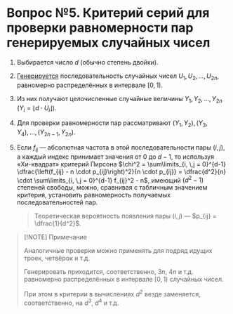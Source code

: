 # Вопрос №5. Критерий серий для проверки равномерности пар генерируемых случайных чисел

1. Выбирается число $d$ (обычно степень двойки).
2. [Генерируется](./question-1.md) последовательность случайных чисел
   $U_1, U_2, \ldots, U_{2n}$, равномерно распределённых в интервале
   $\left[0, \, 1\right)$.
3. Из них получают целочисленные случайные величины $Y_1, Y_2, \ldots, Y_{2n}$
   ($Y_i = \left\lfloor d \cdot U_i \right\rfloor$).
4. Для проверки равномерности пар рассматривают
   $\left(Y_1, Y_2\right), \left(Y_3, Y_4\right), \ldots, \left(Y_{2n -1}, Y_{2n}\right)$.
5. Если $f_{ij}$ — абсолютная частота в этой последовательности пары
   $\left(i, j\right)$, а каждый индекс принимает значения от $0$ до $d-1$, то
   используя «Хи-квадрат» критерий Пирсона
   $\chi^2 = \sum\limits_{i, \,j = 0}^{d-1} \dfrac{\left(f_{ij} - n \cdot p_{ij}\right)^2}{n \cdot p_{ij}} = \dfrac{d^2}{n} \cdot \sum\limits_{i, \,j = 0}^{d-1} f_{ij}^2 - n$,
   имеющий $\left(d^2 - 1\right)$ степеней свободы, можно, сравнивая с табличным
   значением критерия, установить равномерность получаемых последовательностей
   пар.

   > Теоретическая вероятность появления пары $\left(i, j\right)$ —
   > $p_{ij} = \dfrac{1}{d^2}$.

> [!NOTE] Примечание
>
> Аналогичные проверки можно применять для подряд идущих троек, четвёрок и т.д.
>
> Генерировать приходится, соответственно, $3n$, $4n$ и т.д. равномерно
> распределённых в интервале $\left[0, \, 1\right)$ случайных чисел.
>
> При этом в критерии в вычислениях $d^2$ везде заменяется, соответственно, на
> $d^3$, $d^4$ и т.д.
